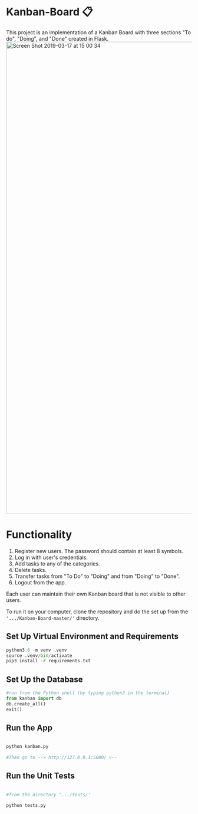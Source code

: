 # Kanban-Board 📋

This project is an implementation of a Kanban Board with three sections "To do", "Doing", and "Done" created in Flask. 
<img width="1280" alt="Screen Shot 2019-03-17 at 15 00 34" src="https://user-images.githubusercontent.com/29481335/54495832-66630280-48c6-11e9-8b5c-27e52b927f53.png">

# Functionality
1. Register new users. The password should contain at least 8 symbols.
2. Log in with user's credentials.
3. Add tasks to any of the categories.
4. Delete tasks.
5. Transfer tasks from "To Do" to "Doing" and from "Doing" to "Done".
6. Logout from the app.

Each user can maintain their own Kanban board that is not visible to other users.

To run it on your computer, clone the repository and do the set up from the `'.../Kanban-Board-master/'`  directory. 


 ## Set Up Virtual Environment and Requirements
```python
python3.6 -m venv .venv
source .venv/bin/activate
pip3 install -r requirements.txt
```

## Set Up the Database
```python
#run from the Python shell (by typing python3 in the terminal)
from kanban import db
db.create_all()
exit()
```
 

## Run the App 
```python

python kanban.py
 
#Then go to --> http://127.0.0.1:5000/ <--
 ```
 
 ## Run the Unit Tests 
 
 ```python
 
 #from the directory '.../tests/'
 
 python tests.py
 ```

